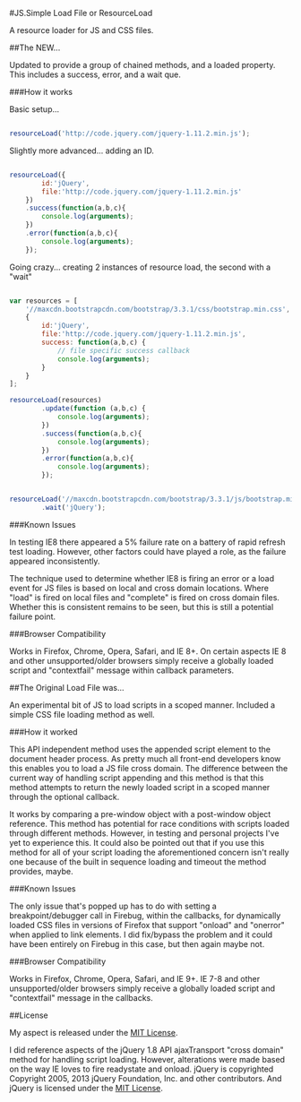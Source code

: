 #JS.Simple Load File or ResourceLoad

A resource loader for JS and CSS files.

##The NEW...

Updated to provide a group of chained methods, and a loaded property. This includes a success, error, and a wait que.



###How it works

Basic setup...

```javascript

resourceLoad('http://code.jquery.com/jquery-1.11.2.min.js');
```

Slightly more advanced... adding an ID.

```javascript

resourceLoad({
        id:'jQuery',
        file:'http://code.jquery.com/jquery-1.11.2.min.js'
    })
    .success(function(a,b,c){
        console.log(arguments);
    })
    .error(function(a,b,c){
        console.log(arguments);
    });
```


Going crazy... creating 2 instances of resource load, the second with a "wait"

```javascript

var resources = [
    '//maxcdn.bootstrapcdn.com/bootstrap/3.3.1/css/bootstrap.min.css',
    {
        id:'jQuery',
        file:'http://code.jquery.com/jquery-1.11.2.min.js',
        success: function(a,b,c) {
            // file specific success callback
            console.log(arguments);
        }
    }
];

resourceLoad(resources)
        .update(function (a,b,c) {
            console.log(arguments);
        })
        .success(function(a,b,c){
            console.log(arguments);
        })
        .error(function(a,b,c){
            console.log(arguments);
        });


resourceLoad('//maxcdn.bootstrapcdn.com/bootstrap/3.3.1/js/bootstrap.min.js')
        .wait('jQuery');
```


###Known Issues

In testing IE8 there appeared a 5% failure rate on a battery of rapid refresh test loading. However, other
factors could have played a role, as the failure appeared inconsistently.

The technique used to determine whether IE8 is firing an error or a load event for JS files is based on local and
cross domain locations. Where "load" is fired on local files and "complete" is fired on cross domain files. Whether
this is consistent remains to be seen, but this is still a potential failure point.


###Browser Compatibility

Works in Firefox, Chrome, Opera, Safari, and IE 8+. On certain aspects IE 8 and other unsupported/older browsers
simply receive a globally loaded script and "contextfail" message within callback parameters.






##The Original Load File was...

An experimental bit of JS to load scripts in a scoped manner. Included a simple CSS file loading method as well.


###How it worked

This API independent method uses the appended script element to the document header process. As pretty much all front-end
developers know this enables you to load a JS file cross domain.
The difference between the current way of handling script appending and this method is that this method attempts to return
the newly loaded script in a scoped manner through the optional callback.


It works by comparing a pre-window object with a post-window object reference. This method has
potential for race conditions with scripts loaded through different methods. However, in testing and personal
projects I've yet to experience this. It could also be pointed out that if you use this method for all of your
script loading the aforementioned concern isn't really one because of the built in sequence loading and timeout
the method provides, maybe.


###Known Issues

The only issue that's popped up has to do with setting a breakpoint/debugger call in Firebug, within the callbacks, for
dynamically loaded CSS files in versions of Firefox that support "onload" and "onerror" when applied to link elements.
I did fix/bypass the problem and it could have been entirely on Firebug in this case, but then again maybe not.



###Browser Compatibility

Works in Firefox, Chrome, Opera, Safari, and IE 9+. IE 7-8 and other unsupported/older browsers simply receive a globally
loaded script and "contextfail" message in the callbacks.


##License

My aspect is released under the <a href="http://en.wikipedia.org/wiki/MIT_License">MIT License</a>.

I did reference aspects of the jQuery 1.8 API ajaxTransport "cross domain" method for handling script
loading. However, alterations were made based on the way IE loves to fire readystate and onload.
jQuery is copyrighted Copyright 2005, 2013 jQuery Foundation, Inc. and other contributors. And jQuery is
licensed under the <a href="http://en.wikipedia.org/wiki/MIT_License">MIT License</a>.
